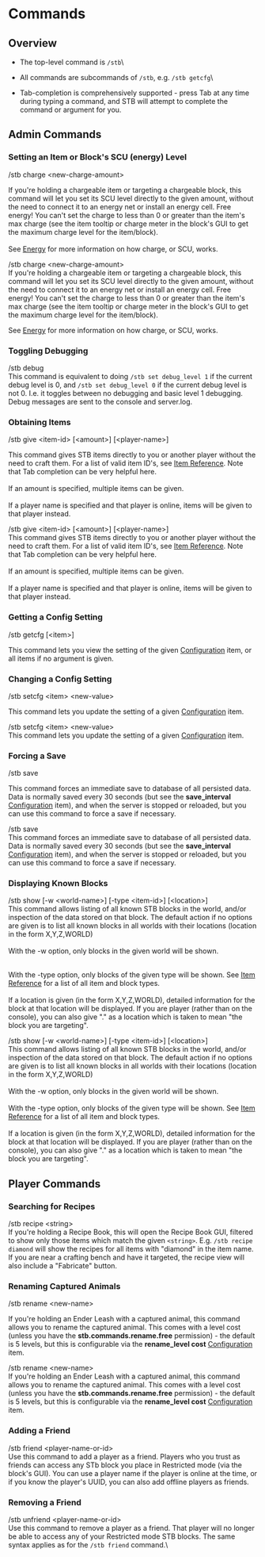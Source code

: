 # Commands

## Overview

* The top-level command is `/stb`\

* All commands are subcommands of `/stb`, e.g. `/stb getcfg`\

* Tab-completion is comprehensively supported - press Tab at any time during typing a command, and STB will attempt to complete the command or argument for you.

## Admin Commands

### Setting an Item or Block's SCU (energy) Level
<dl><dt>/stb charge &lt;new-charge-amount&gt;<br></dt>

If you're holding a chargeable item or targeting a chargeable block, this command will let you set its SCU level directly to the given amount, without the need to connect it to an energy net or install an energy cell.  Free energy!  You can't set the charge to less than 0 or greater than the item's max charge (see the item tooltip or charge meter in the block's GUI to get the maximum charge level for the item/block).<br><br>See [Energy](../SensibleToolbox/Items/energy.md) for more information on how charge, or SCU, works.
</dl>

/stb charge \<new-charge-amount>\
If you're holding a chargeable item or targeting a chargeable block, this command will let you set its SCU level directly to the given amount, without the need to connect it to an energy net or install an energy cell. Free energy! You can't set the charge to less than 0 or greater than the item's max charge (see the item tooltip or charge meter in the block's GUI to get the maximum charge level for the item/block).

See [Energy](https://dev.bukkit.org/projects/sensible-toolbox/pages/items/energy) for more information on how charge, or SCU, works.

### Toggling Debugging

/stb debug\
This command is equivalent to doing `/stb set debug_level 1` if the current debug level is 0, and `/stb set debug_level 0` if the current debug level is not 0. I.e. it toggles between no debugging and basic level 1 debugging. Debug messages are sent to the console and server.log.

### Obtaining Items
<dl><dt>/stb give &lt;item-id&gt; [&lt;amount&gt;] [&lt;player-name&gt;]<br></dt>

This command gives STB items directly to you or another player without the need to craft them.  For a list of valid item ID's, see [Item Reference](slimefun/SensibleToolbox/item-reference.md).  Note that Tab completion can be very helpful here.<br>
<br>If an amount is specified, multiple items can be given.<br>
<br>If a player name is specified and that player is online, items will be given to that player instead.
</dl>

/stb give \<item-id> \[\<amount>] \[\<player-name>]\
This command gives STB items directly to you or another player without the need to craft them. For a list of valid item ID's, see [Item Reference](https://dev.bukkit.org/projects/sensible-toolbox/pages/item-reference). Note that Tab completion can be very helpful here.\
\
If an amount is specified, multiple items can be given.\
\
If a player name is specified and that player is online, items will be given to that player instead.

### Getting a Config Setting
<dt>/stb getcfg [&lt;item&gt;]<br></dt>

This command lets you view the setting of the given [Configuration](slimefun/SensibleToolbox/configuration.md) item, or all items if no argument is given.


### Changing a Config Setting
<dl><dt>/stb setcfg &lt;item&gt; &lt;new-value&gt;<br></dt>

This command lets you update the setting of a given [Configuration](slimefun/SensibleToolbox/configuration.md) item.
</dl>

/stb setcfg \<item> \<new-value>\
This command lets you update the setting of a given [Configuration](https://dev.bukkit.org/projects/sensible-toolbox/pages/configuration) item.

### Forcing a Save
<dl><dt>/stb save<br></dt>

This command forces an immediate save to database of all persisted data.  Data is normally saved every 30 seconds (but see the <strong>save_interval</strong> [Configuration](slimefun/SensibleToolbox/configuration.md) item), and when the server is stopped or reloaded, but you can use this command to force a save if necessary.
</dl>

/stb save\
This command forces an immediate save to database of all persisted data. Data is normally saved every 30 seconds (but see the **save\_interval** [Configuration](https://dev.bukkit.org/projects/sensible-toolbox/pages/configuration) item), and when the server is stopped or reloaded, but you can use this command to force a save if necessary.

### Displaying Known Blocks
<dl><dt>/stb show [-w &lt;world-name&gt;] [-type &lt;item-id&gt;] [&lt;location&gt;]<br></dt>
This command allows listing of all known STB blocks in the world, and/or inspection of the data stored on that block.  The default action if no options are given is to list all known blocks in all worlds with their locations (location in the form X,Y,Z,WORLD)<br>
<br>With the -w option, only blocks in the given world will be shown.<br>

<br>With the -type option, only blocks of the given type will be shown.  See [Item Reference](slimefun/SensibleToolbox/item-reference.md) for a list of all item and block types.<br>
<br>If a location is given (in the form X,Y,Z,WORLD), detailed information for the block at that location will be displayed.  If you are player (rather than on the console), you can also give "." as a location which is taken to mean "the block you are targeting".
</dl>

/stb show \[-w \<world-name>] \[-type \<item-id>] \[\<location>]\
This command allows listing of all known STB blocks in the world, and/or inspection of the data stored on that block. The default action if no options are given is to list all known blocks in all worlds with their locations (location in the form X,Y,Z,WORLD)\
\
With the -w option, only blocks in the given world will be shown.\
\
With the -type option, only blocks of the given type will be shown. See [Item Reference](https://dev.bukkit.org/projects/sensible-toolbox/pages/item-reference) for a list of all item and block types.\
\
If a location is given (in the form X,Y,Z,WORLD), detailed information for the block at that location will be displayed. If you are player (rather than on the console), you can also give "." as a location which is taken to mean "the block you are targeting".

## Player Commands

### Searching for Recipes

/stb recipe \<string>\
If you're holding a Recipe Book, this will open the Recipe Book GUI, filtered to show only those items which match the given `<string>`. E.g. `/stb recipe diamond` will show the recipes for all items with "diamond" in the item name. If you are near a crafting bench and have it targeted, the recipe view will also include a "Fabricate" button.

### Renaming Captured Animals
<dl><dt>/stb rename &lt;new-name&gt;<br></dt>

If you're holding an Ender Leash with a captured animal, this command allows you to rename the captured animal.  This comes with a level cost (unless you have the <strong>stb.commands.rename.free</strong> permission) - the default is 5 levels, but this is configurable via the <strong>rename_level cost</strong> [Configuration](slimefun/SensibleToolbox/configuration.md) item.
</dl>

/stb rename \<new-name>\
If you're holding an Ender Leash with a captured animal, this command allows you to rename the captured animal. This comes with a level cost (unless you have the **stb.commands.rename.free** permission) - the default is 5 levels, but this is configurable via the **rename\_level cost** [Configuration](https://dev.bukkit.org/projects/sensible-toolbox/pages/configuration) item.

### Adding a Friend

/stb friend \<player-name-or-id>\
Use this command to add a player as a friend. Players who you trust as friends can access any STb block you place in Restricted mode (via the block's GUI). You can use a player name if the player is online at the time, or if you know the player's UUID, you can also add offline players as friends.

### Removing a Friend

/stb unfriend \<player-name-or-id>\
Use this command to remove a player as a friend. That player will no longer be able to access any of your Restricted mode STB blocks. The same syntax applies as for the `/stb friend` command.\
